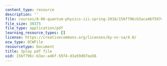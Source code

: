 ```yaml
---
content_type: resource
description: ''
file: courses/8-06-quantum-physics-iii-spring-2018/156f796cb3aca46f5974d3a59d07ea56_Prx5mnE7BUM.pdf
file_size: 30375
file_type: application/pdf
learning_resource_types: []
license: https://creativecommons.org/licenses/by-nc-sa/4.0/
ocw_type: OCWFile
resourcetype: Document
title: 3play pdf file
uid: 156f796c-b3ac-a46f-5974-d3a59d07ea56
---
```

